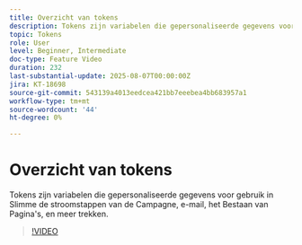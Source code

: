 ```yaml
---
title: Overzicht van tokens
description: Tokens zijn variabelen die gepersonaliseerde gegevens voor gebruik in Slimme de stroomstappen van de Campagne, e-mail, het Bestaan van Pagina's, en meer trekken.
topic: Tokens
role: User
level: Beginner, Intermediate
doc-type: Feature Video
duration: 232
last-substantial-update: 2025-08-07T00:00:00Z
jira: KT-18698
source-git-commit: 543139a4013eedcea421bb7eeebea4bb683957a1
workflow-type: tm+mt
source-wordcount: '44'
ht-degree: 0%

---
```



# Overzicht van tokens

Tokens zijn variabelen die gepersonaliseerde gegevens voor gebruik in Slimme de stroomstappen van de Campagne, e-mail, het Bestaan van Pagina&#39;s, en meer trekken.

>[!VIDEO](https://video.tv.adobe.com/v/3470560/?learn=on&enablevpops)

